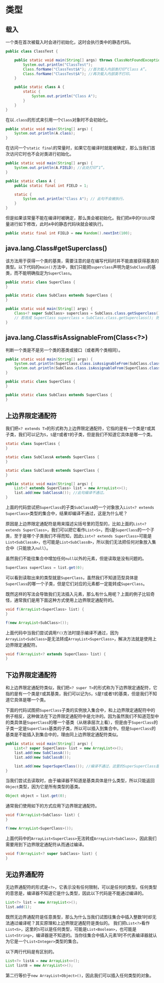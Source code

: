 # 类型

## 载入

一个类在首次被载入时会进行初始化，这时会执行类中的静态代码。

```java
public class ClassTest {

    public static void main(String[] args) throws ClassNotFoundException {
        System.out.println("ClassTest");
        Class.forName("ClassTest$A"); //首次载入内部类打印“Class A”。
        Class.forName("ClassTest$A"); //再次载入内部类不打印。
    }

    public static class A {
        static {
            System.out.println("Class A");
        }
    }
}
```

在以`.class`的形式来引用一个`Class`对象时不会初始化。

```java
public static void main(String[] args) {
    System.out.println(A.class);
}
```

在访问一个`static final`的常量时，如果它在编译时就能被确定，那么当我们首次访问它时也不会对类进行初始化。

```java
public static void main(String[] args) {
    System.out.println(A.FIELD); //此处打印“1”。
}

public static class A {
    public static final int FIELD = 1;

    static {
        System.out.println("Class A"); // 此句不会被执行。
    }
}
```

但是如果该常量不能在编译时被确定，那么类会被初始化。我们把`A`中的`FIELD`常量进行如下修改，此时`A`中的静态代码块就会被执行。

```java
public static final int FIELD = new Random().nextInt(100);
```

## java.lang.Class#getSuperclass()

该方法用于获得一个类的基类，需要注意的是在编写代码时并不能直接获得基类的类型。以下代码的`main()`方法中，我们只能把`superclass`声明为是`SubClass`的基类，而不能明确指定为`SuperClass`。

```java
public static class SuperClass {
}

public static class SubClass extends SuperClass {
}

public static void main(String[] args) {
    Class<? super SubClass> superclass = SubClass.class.getSuperclass();
    // 若改成 SuperClass superclass = SubClass.class.getSuperclass(); 则编译不通过。
}
```

## java.lang.Class#isAssignableFrom(Class<?>)

判断一个类是不是另一个类的基类或接口（或者两个类相同）。

```java
public static void main(String[] args) {
    System.out.println(SuperClass.class.isAssignableFrom(SubClass.class)); //true。
    System.out.println(SubClass.class.isAssignableFrom(SuperClass.class)); //false。
}

public static class SuperClass {
}

public static class SubClass extends SuperClass {
}
```

## 上边界限定通配符

我们把`<? extends T>`的形式称为上边界限定通配符，它指的是有一个类是`T`或其子类，我们可以记为`S`，`S`是`T`或者`T`的子类，但是我们不知道它具体是哪一个类。

```java
static class SuperClass {
}

static class SubClassA extends SuperClass {
}

static class SubClassB extends SuperClass {
}

public static void main(String[] args) {
    List<? extends SuperClass> list = new ArrayList<>();
    list.add(new SubClassA()); //此句编译不通过。
}
```

上面的代码尝试把`SuperClass`的子类`SubClassA`的一个对象放入`List<? extends SuperClass>`类型的集合中，结果却编译不通过，这是为什么呢？

原因是上边界限定通配符是用来描述尖括号里的范型的，比如上面的`List<? extends SuperClass>`，我们可以把它看作`List<S>`，而`S`是`SuperClass`的一个子类，至于是哪个子类我们不得而知，因此`List<? extends SuperClass>`可能是`List<SubClassA>`，也可能是`List<SubClassB>`，所以我们无法把任何对象放入集合中（只能放入`null`）。

虽然我们不能往集合中增加任何`null`以外的元素，但是读取是没有问题的。

```java
SuperClass superClass = list.get(0);
```

可以看到读取出来的类型就是`SuperClass`，虽然我们不知道范型具体是`SuperClass`的哪一个子类，但是它们对应的元素都一定能转成`SuperClass`。

既然这样的写法会导致我们无法插入元素，那么有什么用呢？上面的例子比较奇怪，通常我们是用下面这种方式使用上边界限定通配符的。

```java
void f(ArrayList<SuperClass> list) {
}

f(new ArrayList<SubClass>());
```

上面代码中当我们尝试调用`f()`方法时提示编译不通过，因为`ArrayList<SubClass>`是无法转成`ArrayList<SuperClass>`，解决方法就是使用上边界限定通配符。

```java
void f(ArrayList<? extends SuperClass> list) {
}
```

## 下边界限定通配符

和上边界限定通配符类似，我们把`<? super T>`的形式称为下边界限定通配符，它指的是有一个类是`T`或其基类，我们可以记为`S`，`S`是`T`或者`T`的基类，但是我们不知道它具体是哪一个类。

下面的代码试图把`SuperClass`子类的实例放入集合中，和上边界限定通配符中的例子相反，这种做法在下边界限定通配符中是允许的。因为虽然我们不知道范型中的类具体是`SuperClass`的哪一个基类（从继承层次上看），但是由于`SuperClass`的子类一定是`SuperClass`基类的子类，所以可以插入到集合中。但是`SuperClass`的基类是不能插入到集合中的，理由同上边界限定通配符类似。

```java
public static void main(String[] args) {
    List<? super SuperClass> list = new ArrayList<>();
    list.add(new SubClassA());
    list.add(new SubClassB());

    list.add(new SuperSuperClass()); //编译不通过，这里的SuperSuperClass是SuperClass的基类。
}
```

当我们尝试去读取时，由于编译器不知道是基类具体是什么类型，所以只能返回`Object`类型，因为它是所有类型的基类。

```java
Object object = list.get(0);
```

通常我们使用如下的方式应用下边界限定通配符。

```java
void f(ArrayList<SubClass> list) {
}

f(new ArrayList<SuperClass>());
```

上面代码中的`ArrayList<SuperClass>`无法转成`ArrayList<SubClass>`，因此我们需要用到下边界限定通配符从而通过编译。

```java
void f(ArrayList<? super SubClass> list) {
}
```

## 无边界通配符

无边界通配符的形式是`<?>`，它表示没有任何限制，可以是任何的类型。任何类型的意思是，编译器不知道它是什么类型，因此以下代码是不能通过编译的。

```java
List<?> list = new ArrayList<>();
list.add(1);
```

既然无边界通配符是任意类型，那么为什么当我们试图往集合中插入整数1时却无法通过编译呢？其实原理和上边界限定通配符是类似的。
我们把`List<?>`看作`List<S>`，这里的`S`可以是任何类型，可能是`List<Boolean>`，也可能是`List<String>`，编译器是不知道的。当你往集合中插入元素1时不代表编译器就认为它是一个`List<Integer>`类型的集合。

以下两行代码是有区别的。

```java
List<?> listA = new ArrayList<>();
List listB = new ArrayList<>();
```

第二行等价于`new ArrayList<Object>()`，因此我们可以插入任何类型的对象。